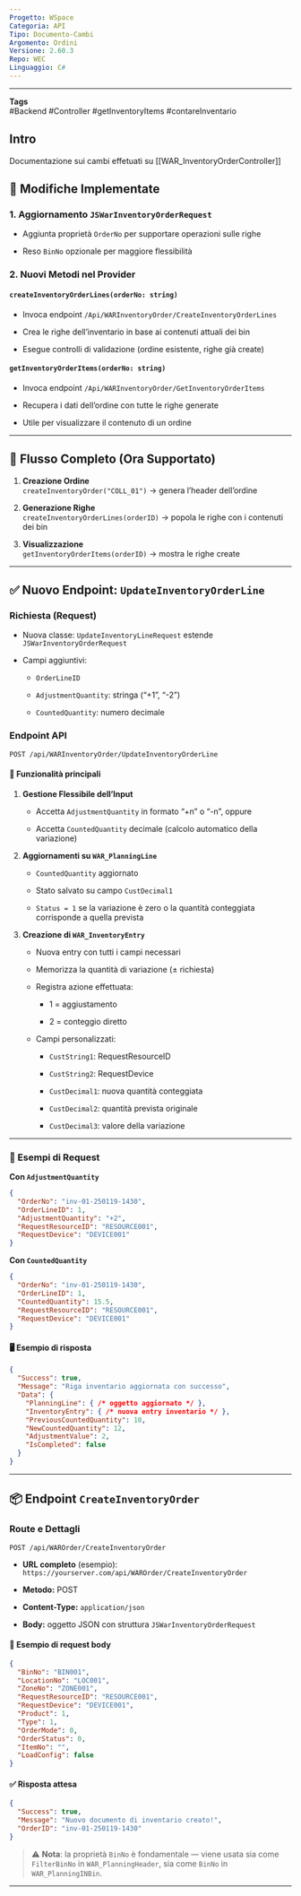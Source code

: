 ```yaml
---
Progetto: WSpace
Categoria: API
Tipo: Documento-Cambi
Argomento: Ordini
Versione: 2.60.3
Repo: WEC
Linguaggio: C#
---
```


---

**Tags**  
#Backend #Controller #getInventoryItems #contareInventario

## Intro 
Documentazione sui cambi effetuati su [[WAR_InventoryOrderController]]
## 🔧 Modifiche Implementate

### 1. **Aggiornamento `JSWarInventoryOrderRequest`**

- Aggiunta proprietà `OrderNo` per supportare operazioni sulle righe
    
- Reso `BinNo` opzionale per maggiore flessibilità
    

### 2. **Nuovi Metodi nel Provider**

#### `createInventoryOrderLines(orderNo: string)`

- Invoca endpoint `/Api/WARInventoryOrder/CreateInventoryOrderLines`
    
- Crea le righe dell’inventario in base ai contenuti attuali dei bin
    
- Esegue controlli di validazione (ordine esistente, righe già create)
    

#### `getInventoryOrderItems(orderNo: string)`

- Invoca endpoint `/Api/WARInventoryOrder/GetInventoryOrderItems`
    
- Recupera i dati dell’ordine con tutte le righe generate
    
- Utile per visualizzare il contenuto di un ordine
    

---

## 🔄 Flusso Completo (Ora Supportato)

1. **Creazione Ordine**  
    `createInventoryOrder("COLL_01")` → genera l’header dell’ordine
    
2. **Generazione Righe**  
    `createInventoryOrderLines(orderID)` → popola le righe con i contenuti dei bin
    
3. **Visualizzazione**  
    `getInventoryOrderItems(orderID)` → mostra le righe create
    

---

## ✅ Nuovo Endpoint: `UpdateInventoryOrderLine`

### Richiesta (Request)

- Nuova classe: `UpdateInventoryLineRequest` estende `JSWarInventoryOrderRequest`
    
- Campi aggiuntivi:
    
    - `OrderLineID`
        
    - `AdjustmentQuantity`: stringa (“+1”, “-2”)
        
    - `CountedQuantity`: numero decimale
        

### Endpoint API

```
POST /api/WARInventoryOrder/UpdateInventoryOrderLine
```

#### 🔑 Funzionalità principali

1. **Gestione Flessibile dell’Input**
    
    - Accetta `AdjustmentQuantity` in formato “+n” o “-n”, oppure
        
    - Accetta `CountedQuantity` decimale (calcolo automatico della variazione)
        
2. **Aggiornamenti su `WAR_PlanningLine`**
    
    - `CountedQuantity` aggiornato
        
    - Stato salvato su campo `CustDecimal1`
        
    - `Status = 1` se la variazione è zero o la quantità conteggiata corrisponde a quella prevista
        
3. **Creazione di `WAR_InventoryEntry`**
    
    - Nuova entry con tutti i campi necessari
        
    - Memorizza la quantità di variazione (± richiesta)
        
    - Registra azione effettuata:
        
        - 1 = aggiustamento
            
        - 2 = conteggio diretto
            
    - Campi personalizzati:
        
        - `CustString1`: RequestResourceID
            
        - `CustString2`: RequestDevice
            
        - `CustDecimal1`: nuova quantità conteggiata
            
        - `CustDecimal2`: quantità prevista originale
            
        - `CustDecimal3`: valore della variazione
            

---

### 🧪 Esempi di Request

**Con `AdjustmentQuantity`**

```json
{
  "OrderNo": "inv-01-250119-1430",
  "OrderLineID": 1,
  "AdjustmentQuantity": "+2",
  "RequestResourceID": "RESOURCE001",
  "RequestDevice": "DEVICE001"
}
```

**Con `CountedQuantity`**

```json
{
  "OrderNo": "inv-01-250119-1430",
  "OrderLineID": 1,
  "CountedQuantity": 15.5,
  "RequestResourceID": "RESOURCE001",
  "RequestDevice": "DEVICE001"
}
```

#### 🖥️ Esempio di risposta

```json
{
  "Success": true,
  "Message": "Riga inventario aggiornata con successo",
  "Data": {
    "PlanningLine": { /* oggetto aggiornato */ },
    "InventoryEntry": { /* nuova entry inventario */ },
    "PreviousCountedQuantity": 10,
    "NewCountedQuantity": 12,
    "AdjustmentValue": 2,
    "IsCompleted": false
  }
}
```

---

## 📦 Endpoint `CreateInventoryOrder`

### Route e Dettagli

```
POST /api/WAROrder/CreateInventoryOrder
```

- **URL completo** (esempio): `https://yourserver.com/api/WAROrder/CreateInventoryOrder`
    
- **Metodo:** POST
    
- **Content-Type:** `application/json`
    
- **Body:** oggetto JSON con struttura `JSWarInventoryOrderRequest`
    

#### 📌 Esempio di request body

```json
{
  "BinNo": "BIN001",
  "LocationNo": "LOC001",
  "ZoneNo": "ZONE001",
  "RequestResourceID": "RESOURCE001",
  "RequestDevice": "DEVICE001",
  "Product": 1,
  "Type": 1,
  "OrderMode": 0,
  "OrderStatus": 0,
  "ItemNo": "",
  "LoadConfig": false
}
```

#### ✅ Risposta attesa

```json
{
  "Success": true,
  "Message": "Nuovo documento di inventario creato!",
  "OrderID": "inv-01-250119-1430"
}
```

> ⚠️ **Nota**: la proprietà `BinNo` è fondamentale — viene usata sia come `FilterBinNo` in `WAR_PlanningHeader`, sia come `BinNo` in `WAR_PlanningINBin`.

---

